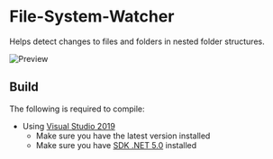 # File-System-Watcher

Helps detect changes to files and folders in nested folder structures.

![Preview](https://github.com/DocBrown101/FileSystemWatcher/docs/FileSystemWatcher.gif)

## Build

The following is required to compile:

- Using [Visual Studio 2019](https://visualstudio.microsoft.com/vs/)
  - Make sure you have the latest version installed
  - Make sure you have [SDK .NET 5.0](https://dotnet.microsoft.com/download/dotnet/5.0) installed
